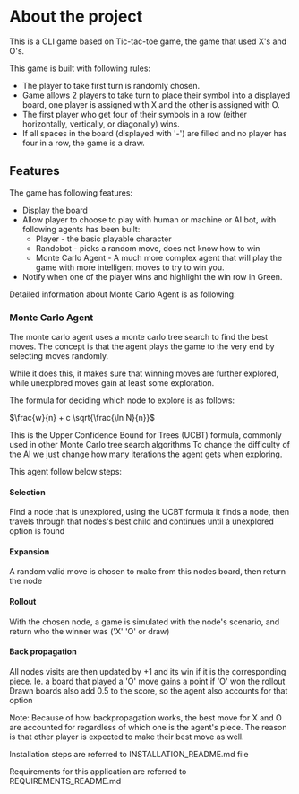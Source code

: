 # About the project 
This is a CLI game based on Tic-tac-toe game, the game that used X's and O's. 

This game is built with following rules:
- The player to take first turn is randomly chosen.
- Game allows 2 players to take turn to place their symbol into a displayed board, one player is assigned with X and the other is assigned with O. 
- The first player who get four of their symbols in a row (either horizontally, vertically, or diagonally) wins.
- If all spaces in the board (displayed with '-') are filled and no player has four in a row, the game is a draw.

## Features
The game has following features:
- Display the board
- Allow player to choose to play with human or machine or AI bot, with following agents has been built:
  - Player - the basic playable character
  - Randobot - picks a random move, does not know how to win
  - Monte Carlo Agent - A much more complex agent that will play the game with more intelligent moves to try to win you. 
- Notify when one of the player wins and highlight the win row in Green.

Detailed information about Monte Carlo Agent is as following:

### Monte Carlo Agent
The monte carlo agent uses a monte carlo tree search to find the best moves. The concept is that the agent plays the game to the very end by selecting moves randomly. 

While it does this, it makes sure that winning moves are further explored, while unexplored moves gain at least
some exploration.

The formula for deciding which node to explore is as follows:

$\frac{w}{n} + c \sqrt{\frac{\ln N}{n}}$

This is the Upper Confidence Bound for Trees (UCBT) formula, commonly used in other Monte Carlo tree search algorithms
To change the difficulty of the AI we just change how many iterations the agent gets when exploring.

This agent follow below steps:
#### Selection
Find a node that is unexplored, using the UCBT formula it finds a node, then travels through that nodes's best child and continues until a unexplored option is found

#### Expansion
A random valid move is chosen to make from this nodes board, then return the node

#### Rollout
With the chosen node, a game is simulated with the node's scenario, and return who the winner was ('X' 'O' or draw)

#### Back propagation
All nodes visits are then updated by +1 and its win if it is the corresponding piece. Ie. a board that played a 'O' move gains a point if 'O' won the rollout
Drawn boards also add 0.5 to the score, so the agent also accounts for that option

Note: Because of how backpropagation works, the best move for X and O are accounted for regardless of which one is the agent's piece. The reason is that other player is expected to make their best move as well. 



Installation steps are referred to INSTALLATION_README.md file

Requirements for this application are referred to REQUIREMENTS_README.md



